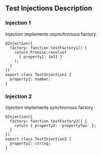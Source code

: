 ## Test Injections Description


### Injection 1

Injection implements *asynchronous* factory.

```
@Injection({
  factory: function testFactory1() {
    return Promise.resolve(
      { property1: 1e11 }
    );
  }
})
export class TestInjection1 {
  property1: number;
}
```

### Injection 2

Injection implements *synchronous* factory.

```
@Injection({
  factory: function testFactory2() {
    return { property2: 'propertyTwo' };
  }
})
export class TestInjection2 {
  property2: string;
}
```